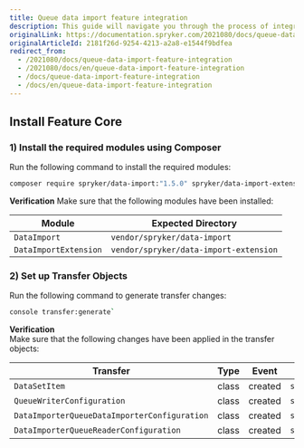 ```yaml
---
title: Queue data import feature integration
description: This guide will navigate you through the process of integrating the Queue Data feature in Spryker OS.
originalLink: https://documentation.spryker.com/2021080/docs/queue-data-import-feature-integration
originalArticleId: 2181f26d-9254-4213-a2a8-e1544f9bdfea
redirect_from:
  - /2021080/docs/queue-data-import-feature-integration
  - /2021080/docs/en/queue-data-import-feature-integration
  - /docs/queue-data-import-feature-integration
  - /docs/en/queue-data-import-feature-integration
---
```


## Install Feature Core

### 1)  Install the required modules using Composer

Run the following command to install the required modules:

```bash
composer require spryker/data-import:"1.5.0" spryker/data-import-extension:"1.1.0" --update-with-dependencies`
```
<section contenteditable="false" class="warningBox"><div class="content">

**Verification**
Make sure that the following modules have been installed:

| Module |Expected Directory  |
| --- | --- |
|`DataImport`  | `vendor/spryker/data-import` |
|  `DataImportExtension`| `vendor/spryker/data-import-extension` |
</div></section>

### 2) Set up Transfer Objects

Run the following command to generate transfer changes:

```bash
console transfer:generate`
```

<section contenteditable="false" class="warningBox"><div class="content">

**Verification**    
Make sure that the following changes have been applied in the transfer objects:

| Transfer | Type | Event | Path |
| --- | --- | --- | --- |
| `DataSetItem` | class | created | `src/Generated/Shared/Transfer/DataSetItemTransfer.php` |
| `QueueWriterConfiguration` | class | created | `src/Generated/Shared/Transfer/QueueWriterConfigurationTransfer.php` |
| `DataImporterQueueDataImporterConfiguration` | class | created | `src/Generated/Shared/Transfer/DataImporterQueueDataImporterConfigurationTransfer.php` |
| `DataImporterQueueReaderConfiguration` | class | created | `src/Generated/Shared/Transfer/DataImporterQueueReaderConfigurationTransfer.php` |
</div></section>
